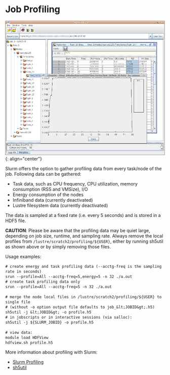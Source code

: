 # Job Profiling

![HDFView Memory](misc/hdfview_memory.png)
{: align="center"}

Slurm offers the option to gather profiling data from every task/node of the job. Following data can
be gathered:

- Task data, such as CPU frequency, CPU utilization, memory
  consumption (RSS and VMSize), I/O
- Energy consumption of the nodes
- Infiniband data (currently deactivated)
- Lustre filesystem data (currently deactivated)

The data is sampled at a fixed rate (i.e. every 5 seconds) and is stored in a HDF5 file.

**CAUTION**: Please be aware that the profiling data may be quiet large, depending on job size,
runtime, and sampling rate. Always remove the local profiles from
`/lustre/scratch2/profiling/${USER}`, either by running sh5util as shown above or by simply removing
those files.

Usage examples:

```console
# create energy and task profiling data (--acctg-freq is the sampling rate in seconds)
srun --profile=All --acctg-freq=5,energy=5 -n 32 ./a.out
# create task profiling data only
srun --profile=All --acctg-freq=5 -n 32 ./a.out

# merge the node local files in /lustre/scratch2/profiling/${USER} to single file
# (without -o option output file defaults to job_&lt;JOBID&gt;.h5)
sh5util -j &lt;JOBID&gt; -o profile.h5
# in jobscripts or in interactive sessions (via salloc):
sh5util -j ${SLURM_JOBID} -o profile.h5

# view data:
module load HDFView
hdfview.sh profile.h5
```

More information about profiling with Slurm:

- [Slurm Profiling](http://slurm.schedmd.com/hdf5_profile_user_guide.html)
- [sh5util](http://slurm.schedmd.com/sh5util.html)
